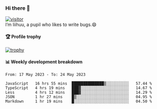 ### Hi there 👋
[![visitor](https://visitor-badge.glitch.me/badge?page_id=liihuu&right_color=blue)](https://github.com/liihuu)<br>
I’m liihuu, a pupil who likes to write bugs.😄


#### 🏆 Profile trophy
[![trophy](https://github-profile-trophy.vercel.app?username=liihuu&margin-w=16&margin-h=16&rank=-C,-B)](https://github.com/liihuu)


#### 📊 Weekly development breakdown
<!--START_SECTION:waka-->

```text
From: 17 May 2023 - To: 24 May 2023

JavaScript   16 hrs 55 mins  ██████████████▒░░░░░░░░░░   57.44 %
TypeScript   4 hrs 19 mins   ███▓░░░░░░░░░░░░░░░░░░░░░   14.67 %
Less         4 hrs 12 mins   ███▓░░░░░░░░░░░░░░░░░░░░░   14.29 %
JSON         1 hr 27 mins    █▒░░░░░░░░░░░░░░░░░░░░░░░   04.95 %
Markdown     1 hr 19 mins    █░░░░░░░░░░░░░░░░░░░░░░░░   04.50 %
```

<!--END_SECTION:waka-->

<!--
**liihuu/liihuu** is a ✨ _special_ ✨ repository because its `README.md` (this file) appears on your GitHub profile.

Here are some ideas to get you started:

- 🔭 I’m currently working on ...
- 🌱 I’m currently learning ...
- 👯 I’m looking to collaborate on ...
- 🤔 I’m looking for help with ...
- 💬 Ask me about ...
- 📫 How to reach me: ...
- 😄 Pronouns: ...
- ⚡ Fun fact: ...
-->
